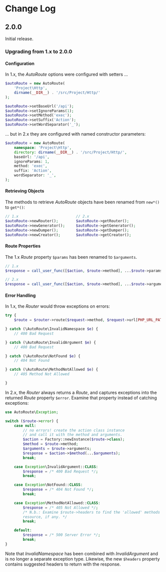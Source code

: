 # Change Log

## 2.0.0

Initial release.

### Upgrading from 1.x to 2.0.0

#### Configuration

In 1.x, the _AutoRoute_ options were configured with setters ...

```php
$autoRoute = new AutoRoute(
    'Project\Http',
    dirname(__DIR__) . '/src/Project/Http/'
);

$autoRoute->setBaseUrl('/api');
$autoRoute->setIgnoreParams(1);
$autoRoute->setMethod('exec');
$autoRoute->setSuffix('Action');
$autoRoute->setWordSeparator('_');
```
... but in 2.x they are configured with named constructor parameters:

```php
$autoRoute = new AutoRoute(
    namespace: 'Project\Http',
    directory: dirname(__DIR__) . '/src/Project/Http/',
    baseUrl: '/api',
    ignoreParams: 1,
    method: 'exec',
    suffix: 'Action',
    wordSeparator: '_',
);
```

#### Retrieving Objects

The methods to retrieve _AutoRoute_ objects have been renamed from `new*()` to
`get*()`:

```php
// 1.x                          // 2.x
$autoRoute->newRouter();        $autoRoute->getRouter();
$autoRoute->newGenerator();     $autoRoute->getGenerator();
$autoRoute->newDumper();        $autoRoute->getDumper();
$autoRoute->newCreator();       $autoRoute->getCreator();
```

#### Route Properties

The 1.x _Route_ property `$params` has been renamed to `$arguments`.

```php
// 1.x
$response = call_user_func([$action, $route->method], ...$route->params);

// 2.x
$response = call_user_func([$action, $route->method], ...$route->arguments);
```

#### Error Handling

In 1.x, the _Router_ would throw exceptions on errors:

```php
try {
    $route = $router->route($request->method, $request->url[PHP_URL_PATH]);

} catch (\AutoRoute\InvalidNamespace $e) {
    // 400 Bad Request

} catch (\AutoRoute\InvalidArgument $e) {
    // 400 Bad Request

} catch (\AutoRoute\NotFound $e) {
    // 404 Not Found

} catch (\AutoRoute\MethodNotAllowed $e) {
    // 405 Method Not Allowed

}
```

In 2.x, the _Router_ always returns a _Route_, and captures exceptions into the
returned _Route_ property `$error`. Examine that property instead of catching
exceptions:

```php
use AutoRoute\Exception;

switch ($route->error) {
    case null:
        // no errors! create the action class instance
        // and call it with the method and arguments.
        $action = Factory::newInstance($route->class);
        $method = $route->method;
        $arguments = $route->arguments;
        $response = $action->$method(...$arguments);
        break;

    case Exception\InvalidArgument::CLASS:
        $response = /* 400 Bad Request */;
        break;

    case Exception\NotFound::CLASS:
        $response = /* 404 Not Found */;
        break;

    case Exception\MethodNotAllowed::CLASS:
        $response = /* 405 Not Allowed */;
        /* N.b.: Examine $route->headers to find the 'allowed' methods for the
        resource, if any. */
        break;

    default:
        $response = /* 500 Server Error */;
        break;
}
```

Note that _InvalidNamespace_ has been combined with _InvalidArgument_ and is no
longer a separate exception type. Likewise, the new `$headers` property contains
suggested headers to return with the response.
